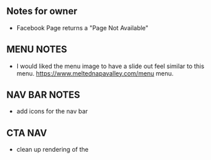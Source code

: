 ## Notes for owner
- Facebook Page returns a "Page Not Available"

## MENU NOTES
- I would liked the menu image to have a slide out feel similar to this menu. https://www.meltednapavalley.com/menu menu.

## NAV BAR NOTES
- add icons for the nav bar


## CTA NAV
- clean up rendering of the 